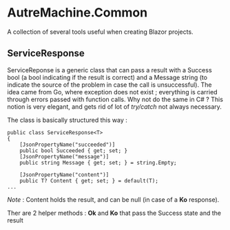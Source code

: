 # AutreMachine.Common

A collection of several tools useful when creating Blazor projects.

## ServiceResponse
ServiceReponse<T> is a generic class that can pass a result with a Success bool (a bool indicating if the result is correct) and a Message string (to indicate the source of the problem in case the call is unsuccessful).
The idea came from Go, where exception does not exist ; everything is carried through errors passed with function calls.
Why not do the same in C# ? This notion is very elegant, and gets rid of lot of *try/catch* not always necessary.

The class is basically structured this way :

```
public class ServiceResponse<T>
{
    [JsonPropertyName("succeeded")]
    public bool Succeeded { get; set; }
    [JsonPropertyName("message")]
    public string Message { get; set; } = string.Empty;

    [JsonPropertyName("content")]
    public T? Content { get; set; } = default(T);
...
```

*Note* : Content holds the result, and can be null (in case of a **Ko** response).

Ther are 2 helper methods : **Ok** and **Ko** that pass the Success state and the result

